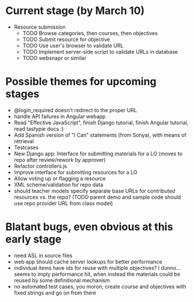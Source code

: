 Current stage (by March 10)
=========================

* Resource submission
  * TODO Browse categories, then courses, then objectives
  * TODO Submit resource for objective
  * TODO Use user's browser to validate URL
  * TODO Implement server-side script to validate URLs in database
  * TODO websnapr or similar

Possible themes for upcoming stages
===================================

* @login_required doesn't redirect to the proper URL
* handle API failures in Angular webapp
* Read "Effective JavaScript", finish Django tutorial, finish Angular tutorial, read tastypie docs :)
* Add Spanish version of "I Can" statements (from Sonya), with means of retrieval
* Testcases
* New Django app: Interface for submitting materials for a LO (moves to repo after review/rework by approver)
* Refactor controllers.js
* Improve interface for submitting resources for a LO
* Allow voting up or flagging a resource
* XML scheme/validation for repo data
* should teacher models specify separate base URLs for contributed resources vs. the repo? (TODO parent demo and sample code should use repo provider URL from class model)

Blatant bugs, even obvious at this early stage
==============================================

* need ASL in source files
* web app should cache server lookups for better performance
* individual items have ids for reuse with multiple objectives?  I dunno...  seems to imply performance hit, when instead the materials could be reused by some definitional mechanism
* no automated test cases, you moron; create course and objectives with fixed strings and go on from there
